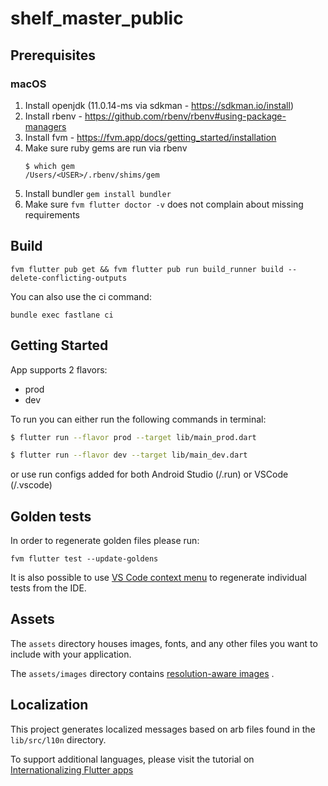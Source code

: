 # shelf_master_public

## Prerequisites

### macOS

1. Install openjdk (11.0.14-ms via sdkman - https://sdkman.io/install)
1. Install rbenv - https://github.com/rbenv/rbenv#using-package-managers
1. Install fvm - https://fvm.app/docs/getting_started/installation
1. Make sure ruby gems are run via rbenv
    ```shell
    $ which gem
    /Users/<USER>/.rbenv/shims/gem
    ```
1. Install bundler `gem install bundler`
1. Make sure `fvm flutter doctor -v` does not complain about missing requirements

## Build

```shell
fvm flutter pub get && fvm flutter pub run build_runner build --delete-conflicting-outputs
```

You can also use the ci command:

```shell
bundle exec fastlane ci
```

## Getting Started

App supports 2 flavors:

- prod
- dev

To run you can either run the following commands in terminal:

```sh
$ flutter run --flavor prod --target lib/main_prod.dart

$ flutter run --flavor dev --target lib/main_dev.dart
```

or use run configs added for both Android Studio (/.run) or VSCode (/.vscode)

## Golden tests

In order to regenerate golden files please run:

```shell
fvm flutter test --update-goldens
```

It is also possible to use [VS Code context menu] to regenerate individual tests from the IDE.

[VS Code context menu]:https://pub.dev/packages/golden_toolkit#configure-vs-code

## Assets

The `assets` directory houses images, fonts, and any other files you want to include with your
application.

The `assets/images` directory
contains [resolution-aware images](https://flutter.dev/docs/development/ui/assets-and-images#resolution-aware)
.

## Localization

This project generates localized messages based on arb files found in the `lib/src/l10n` directory.

To support additional languages, please visit the tutorial on
[Internationalizing Flutter apps](https://flutter.dev/docs/development/accessibility-and-localization/internationalization)
